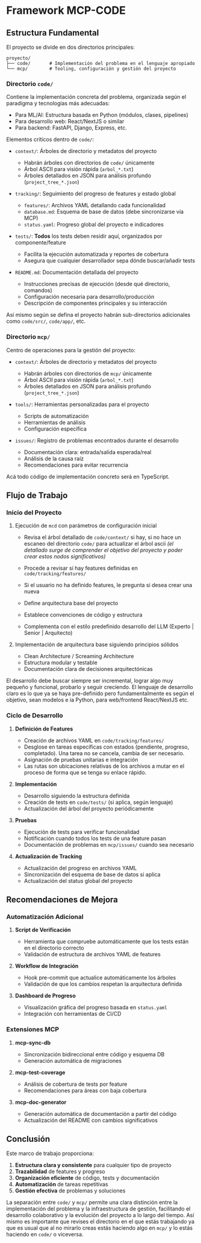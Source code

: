 # Framework MCP-CODE

## Estructura Fundamental

El proyecto se divide en dos directorios principales:

```
proyecto/
├── code/       # Implementación del problema en el lenguaje apropiado
└── mcp/        # Tooling, configuración y gestión del proyecto
```

### Directorio `code/`

Contiene la implementación concreta del problema, organizada según el paradigma y tecnologías más adecuadas:

- Para ML/AI: Estructura basada en Python (módulos, clases, pipelines)
- Para desarrollo web: React/NextJS o similar
- Para backend: FastAPI, Django, Express, etc.

Elementos críticos dentro de `code/`:

- `context/`: Árboles de directorio y metadatos del proyecto
  - Habrán árboles con directorios de `code/` únicamente
  - Árbol ASCII para visión rápida (`arbol_*.txt`)
  - Árboles detallados en JSON para análisis profundo (`project_tree_*.json`)

- `tracking/`: Seguimiento del progreso de features y estado global
  - `features/`: Archivos YAML detallando cada funcionalidad
  - `database.md`: Esquema de base de datos (debe sincronizarse vía MCP)
  - `status.yaml`: Progreso global del proyecto e indicadores

- `tests/`: **Todos** los tests deben residir aquí, organizados por componente/feature
  - Facilita la ejecución automatizada y reportes de cobertura
  - Asegura que cualquier desarrollador sepa dónde buscar/añadir tests

- `README.md`: Documentación detallada del proyecto
  - Instrucciones precisas de ejecución (desde qué directorio, comandos)
  - Configuración necesaria para desarrollo/producción
  - Descripción de componentes principales y su interacción

Así mismo según se defina el proyecto habrán sub-directorios adicionales como `code/src/`, `code/app/`, etc.

### Directorio `mcp/`

Centro de operaciones para la gestión del proyecto:

- `context/`: Árboles de directorio y metadatos del proyecto
  - Habrán árboles con directorios de `mcp/` únicamente
  - Árbol ASCII para visión rápida (`arbol_*.txt`)
  - Árboles detallados en JSON para análisis profundo (`project_tree_*.json`)

- `tools/`: Herramientas personalizadas para el proyecto
  - Scripts de automatización
  - Herramientas de análisis
  - Configuración específica

- `issues/`: Registro de problemas encontrados durante el desarrollo
  - Documentación clara: entrada/salida esperada/real
  - Análisis de la causa raíz
  - Recomendaciones para evitar recurrencia

Acá todo código de implementación concreto será en TypeScript.

## Flujo de Trabajo

### Inicio del Proyecto

1. Ejecución de `mcd` con parámetros de configuración inicial
   - Revisa el árbol detallado de `code/context/` si hay, si no hace un escaneo del directorio `code/` para actualizar el árbol ascii *(el detallado surge de comprender el objetivo del proyecto y poder crear estos nodos significativos)*
   - Procede a revisar si hay features definidas en `code/tracking/features/`
   - Si el usuario no ha definido features, le pregunta si desea crear una nueva

   - Define arquitectura base del proyecto
   - Establece convenciones de código y estructura
   - Complementa con el estilo predefinido desarrollo del LLM (Experto | Senior | Arquitecto)

2. Implementación de arquitectura base siguiendo principios sólidos
   - Clean Architecture / Screaming Architecture
   - Estructura modular y testable
   - Documentación clara de decisiones arquitectónicas

El desarrollo debe buscar siempre ser incremental, lograr algo muy pequeño y funcional, probarlo y seguir creciendo.
El lenguaje de desarrollo claro es lo que ya se haya pre-definido pero fundamentalmente es según el objetivo, sean modelos e ia Python, para web/frontend React/NextJS etc.

### Ciclo de Desarrollo

1. **Definición de Features**
   - Creación de archivos YAML en `code/tracking/features/`
   - Desglose en tareas específicas con estados (pendiente, progreso, completado). Una tarea no se cancela, cambia de ser necesario.
   - Asignación de pruebas unitarias e integración
   - Las rutas son ubicaciones relativas de los archivos a mutar en el proceso de forma que se tenga su enlace rápido.

2. **Implementación**
   - Desarrollo siguiendo la estructura definida
   - Creación de tests en `code/tests/` (si aplica, según lenguaje)
   - Actualización del árbol del proyecto periódicamente

3. **Pruebas**
   - Ejecución de tests para verificar funcionalidad
   - Notificación cuando todos los tests de una feature pasan
   - Documentación de problemas en `mcp/issues/` cuando sea necesario

4. **Actualización de Tracking**
   - Actualización del progreso en archivos YAML
   - Sincronización del esquema de base de datos si aplica
   - Actualización del status global del proyecto

## Recomendaciones de Mejora

### Automatización Adicional

1. **Script de Verificación**
   - Herramienta que compruebe automáticamente que los tests están en el directorio correcto
   - Validación de estructura de archivos YAML de features

2. **Workflow de Integración**
   - Hook pre-commit que actualice automáticamente los árboles
   - Validación de que los cambios respetan la arquitectura definida

3. **Dashboard de Progreso**
   - Visualización gráfica del progreso basada en `status.yaml`
   - Integración con herramientas de CI/CD

### Extensiones MCP

1. **mcp-sync-db**
   - Sincronización bidireccional entre código y esquema DB
   - Generación automática de migraciones

2. **mcp-test-coverage**
   - Análisis de cobertura de tests por feature
   - Recomendaciones para áreas con baja cobertura

3. **mcp-doc-generator**
   - Generación automática de documentación a partir del código
   - Actualización del README con cambios significativos

## Conclusión

Este marco de trabajo proporciona:

1. **Estructura clara y consistente** para cualquier tipo de proyecto
2. **Trazabilidad** de features y progreso
3. **Organización eficiente** de código, tests y documentación
4. **Automatización** de tareas repetitivas
5. **Gestión efectiva** de problemas y soluciones

La separación entre `code/` y `mcp/` permite una clara distinción entre la implementación del problema y la infraestructura de gestión, facilitando el desarrollo colaborativo y la evolución del proyecto a lo largo del tiempo. Así mismo es importante que revises el directorio en el que estás trabajando ya que es usual que al no mirarlo creas estás haciendo algo en `mcp/` y lo estás haciendo en `code/` o viceversa.